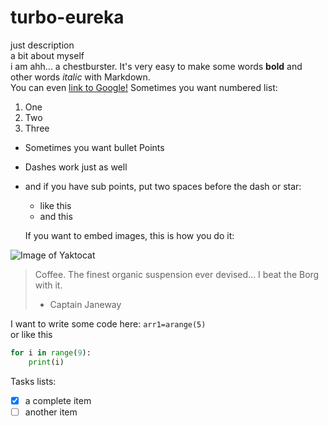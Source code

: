 # turbo-eureka
just description  
a bit about myself  
i am ahh... a chestburster. 
It's very easy to make some words **bold** and other words *italic* with Markdown.  
You can even [link to Google!](http://google.com)
Sometimes you want numbered list:  
1. One  
2. Two  
3. Three  

* Sometimes you want bullet Points  
- Dashes work just as well  
- and if you have sub points, put two spaces before the dash or star:
  - like this
  - and this  
  
  If you want to embed images, this is how you do it:

![Image of Yaktocat](https://octodex.github.com/images/yaktocat.png)  

> Coffee. The finest organic suspension ever devised... I beat the Borg with it.
> - Captain Janeway

I want to write some code here: `arr1=arange(5)`  
or like this

```python  
for i in range(9):
    print(i)  
```  
Tasks lists:

- [x] a complete item
- [ ] another item

